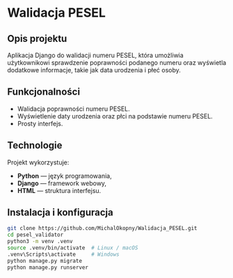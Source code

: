# Walidacja PESEL

## Opis projektu
Aplikacja Django do walidacji numeru PESEL, która umożliwia użytkownikowi sprawdzenie poprawności podanego numeru oraz wyświetla dodatkowe informacje, takie jak data urodzenia i płeć osoby.

## Funkcjonalności
- Walidacja poprawności numeru PESEL.
- Wyświetlenie daty urodzenia oraz płci na podstawie numeru PESEL.
- Prosty interfejs.

## Technologie
Projekt wykorzystuje:
- **Python** — język programowania,
- **Django** — framework webowy,
- **HTML** — struktura interfejsu.

## Instalacja i konfiguracja

   ```bash
   git clone https://github.com/MichalOkopny/Walidacja_PESEL.git
   cd pesel_validator
   python3 -m venv .venv
   source .venv/bin/activate  # Linux / macOS
   .venv\Scripts\activate     # Windows
   python manage.py migrate
   python manage.py runserver




  
